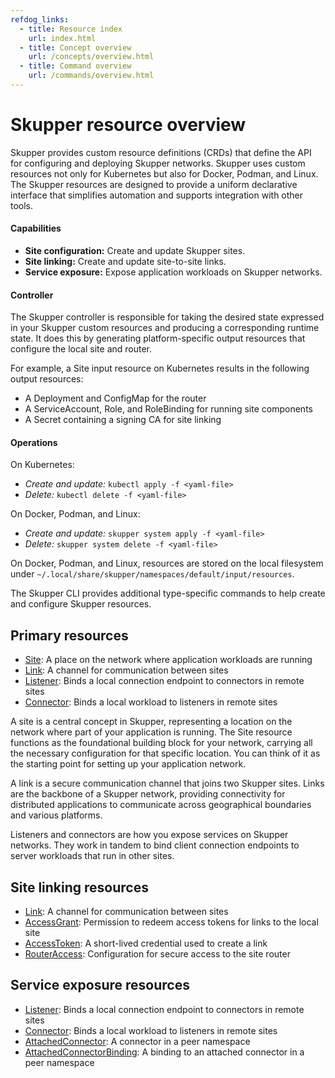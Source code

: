 ```yaml
---
refdog_links:
  - title: Resource index
    url: index.html
  - title: Concept overview
    url: /concepts/overview.html
  - title: Command overview
    url: /commands/overview.html
---
```


<!-- - Some resource fields are "updatable" - you can change their values -->
<!--   without . -->

# Skupper resource overview

Skupper provides custom resource definitions (CRDs) that define the
API for configuring and deploying Skupper networks.  Skupper uses
custom resources not only for Kubernetes but also for Docker, Podman,
and Linux.  The Skupper resources are designed to provide a uniform
declarative interface that simplifies automation and supports
integration with other tools.

#### Capabilities

- **Site configuration:** Create and update Skupper sites.
- **Site linking:** Create and update site-to-site links.
- **Service exposure:** Expose application workloads on Skupper
  networks.

#### Controller

The Skupper controller is responsible for taking the desired state
expressed in your Skupper custom resources and producing a
corresponding runtime state.  It does this by generating
platform-specific output resources that configure the local site and
router.

For example, a Site input resource on Kubernetes results in the
following output resources:

- A Deployment and ConfigMap for the router
- A ServiceAccount, Role, and RoleBinding for running site components
- A Secret containing a signing CA for site linking

#### Operations

On Kubernetes:

- *Create and update:* `kubectl apply -f <yaml-file>`
- *Delete:* `kubectl delete -f <yaml-file>`

On Docker, Podman, and Linux:

- *Create and update:* `skupper system apply -f <yaml-file>`
- *Delete:* `skupper system delete -f <yaml-file>`

On Docker, Podman, and Linux, resources are stored on the local
filesystem under
`~/.local/share/skupper/namespaces/default/input/resources`.

The Skupper CLI provides additional type-specific commands to help
create and configure Skupper resources.

<!-- #### Common properties -->

<!-- - spec.settings -->
<!-- - spec.tlsCredentials -->
<!-- - status.Status -->
<!-- - status.Message -->
<!-- - status.Conditions -->

<!-- #### Labels and annotations -->

## Primary resources

- [Site](site.html): A place on the network where application workloads are running
- [Link](link.html): A channel for communication between sites
- [Listener](listener.html): Binds a local connection endpoint to connectors in remote sites
- [Connector](connector.html): Binds a local workload to listeners in remote sites

A site is a central concept in Skupper, representing a location on the
network where part of your application is running.  The Site resource
functions as the foundational building block for your network,
carrying all the necessary configuration for that specific
location. You can think of it as the starting point for setting up
your application network.

A link is a secure communication channel that joins two Skupper sites.
Links are the backbone of a Skupper network, providing connectivity
for distributed applications to communicate across geographical
boundaries and various platforms.

Listeners and connectors are how you expose services on Skupper
networks.  They work in tandem to bind client connection endpoints to
server workloads that run in other sites.

## Site linking resources

- [Link](link.html): A channel for communication between sites
- [AccessGrant](access-grant.html): Permission to redeem access tokens for links to the local site
- [AccessToken](access-token.html): A short-lived credential used to create a link
- [RouterAccess](router-access.html): Configuration for secure access to the site router

## Service exposure resources

- [Listener](listener.html): Binds a local connection endpoint to connectors in remote sites
- [Connector](connector.html): Binds a local workload to listeners in remote sites
- [AttachedConnector](attached-connector.html): A connector in a peer namespace
- [AttachedConnectorBinding](attached-connector-binding.html): A binding to an attached connector in a peer namespace

<!-- ## Hello World using YAML -->

<!-- Site West: -->

<!-- ~~~ -->
<!-- apiVersion: skupper.io/v2alpha1 -->
<!-- kind: Site -->
<!-- metadata: -->
<!--   name: west -->
<!--   namespace: hello-world-west -->
<!-- spec: -->
<!--   linkAccess: default -->
<!-- --- -->
<!-- apiVersion: skupper.io/v2alpha1 -->
<!-- kind: Listener -->
<!-- metadata: -->
<!--   name: backend -->
<!--   namespace: hello-world-west -->
<!-- spec: -->
<!--   routingKey: backend -->
<!--   port: 8080 -->
<!--   host: backend -->
<!-- ~~~ -->

<!-- ~~~ -->
<!-- skupper token issue ~/west-token.yaml -->
<!-- ~~~ -->

<!-- Site East: -->

<!-- ~~~ -->
<!-- apiVersion: skupper.io/v2alpha1 -->
<!-- kind: Site -->
<!-- metadata: -->
<!--   name: east -->
<!--   namespace: hello-world-east -->
<!-- --- -->
<!-- apiVersion: skupper.io/v2alpha1 -->
<!-- kind: Connector -->
<!-- metadata: -->
<!--   name: backend -->
<!--   namespace: hello-world-east -->
<!-- spec: -->
<!--   routingKey: backend -->
<!--   port: 8080 -->
<!--   selector: app=backend -->
<!-- ~~~ -->

<!-- ~~~ -->
<!-- skupper token redeem ~/west-token.yaml -->
<!-- ~~~ -->
